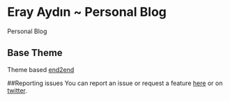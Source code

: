 # Eray Aydın ~ Personal Blog

Personal Blog

## Base Theme
Theme based [end2end](https://github.com/nandomoreirame/end2end)

##Reporting issues
You can report an issue or request a feature [here](http://github.com/erayaydin/erayaydin.github.io/issues) or on [twitter](http://twitter.com/imlinuxbitch).